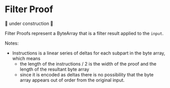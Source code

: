 # Filter Proof

🚧 under construction 🚧

Filter Proofs represent a ByteArray that is a filter
result applied to the `input`.

Notes:
* Instructions is a linear series of deltas for each
  subpart in the byte array, which means
	* the length of the instructions / 2 is the width of the
	  proof and the length of the resultant byte array
	* since it is encoded as deltas there is no possibility
	  that the byte array appears out of order from the original
		input.

